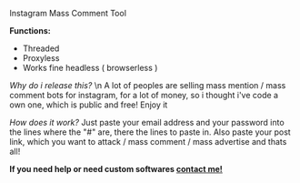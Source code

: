 Instagram Mass Comment Tool

**Functions:**
- Threaded
- Proxyless
- Works fine headless ( browserless )

*Why do i release this?*
\n A lot of peoples are selling mass mention / mass comment bots for instagram, for a lot of money, so i thought i've code a own one, which is public and free! Enjoy it

*How does it work?*
Just paste your email address and your password into the lines where the "#" are, there the lines to paste in. Also paste your post link, which you want to attack / mass comment / mass advertise and thats all!

**If you need help or need custom softwares [contact me!](https://t.me/marseille1337)**
